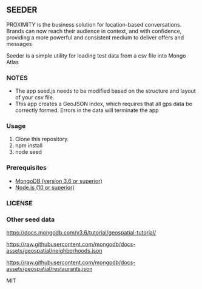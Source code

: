 ## SEEDER

PROXIMITY is the business solution for location-based conversations. Brands can now reach their audience in context, and with confidence, providing a more powerful and consistent medium to deliver offers and messages

Seeder is a simple utility for loading test data from a csv file into Mongo Atlas

### NOTES

* The app seed.js needs to be modified based on the structure and layout of your csv file.
* This app creates a GeoJSON index, which requires that all gps data be correctly formed. Errors in the data will terminate the app

### Usage

1. Clone this repository.
2. npm install
3. node seed

### Prerequisites

- [MongoDB (version 3.6 or superior)](https://www.mongodb.com/download-center#community)
- [Node.js (10 or superior)](https://nodejs.org/en/download/)

### LICENSE

### Other seed data
https://docs.mongodb.com/v3.6/tutorial/geospatial-tutorial/

https://raw.githubusercontent.com/mongodb/docs-assets/geospatial/neighborhoods.json

https://raw.githubusercontent.com/mongodb/docs-assets/geospatial/restaurants.json



MIT
